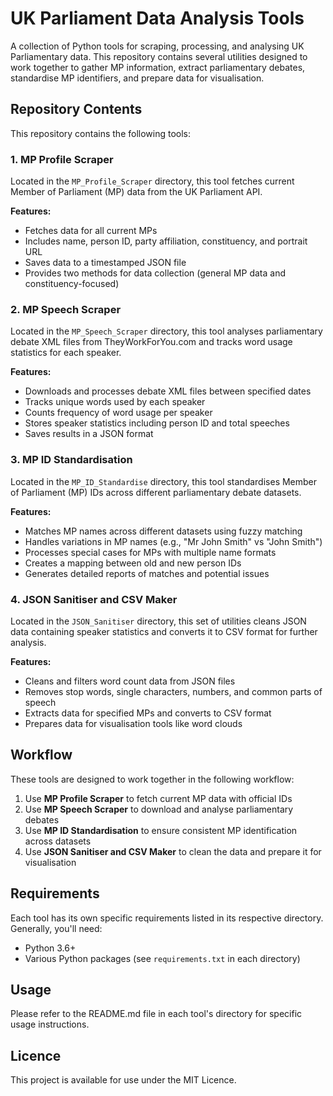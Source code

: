 # UK Parliament Data Analysis Tools

A collection of Python tools for scraping, processing, and analysing UK Parliamentary data. This repository contains several utilities designed to work together to gather MP information, extract parliamentary debates, standardise MP identifiers, and prepare data for visualisation.

## Repository Contents

This repository contains the following tools:

### 1. MP Profile Scraper

Located in the `MP_Profile_Scraper` directory, this tool fetches current Member of Parliament (MP) data from the UK Parliament API.

**Features:**
- Fetches data for all current MPs
- Includes name, person ID, party affiliation, constituency, and portrait URL
- Saves data to a timestamped JSON file
- Provides two methods for data collection (general MP data and constituency-focused)

### 2. MP Speech Scraper

Located in the `MP_Speech_Scraper` directory, this tool analyses parliamentary debate XML files from TheyWorkForYou.com and tracks word usage statistics for each speaker.

**Features:**
- Downloads and processes debate XML files between specified dates
- Tracks unique words used by each speaker
- Counts frequency of word usage per speaker
- Stores speaker statistics including person ID and total speeches
- Saves results in a JSON format

### 3. MP ID Standardisation

Located in the `MP_ID_Standardise` directory, this tool standardises Member of Parliament (MP) IDs across different parliamentary debate datasets.

**Features:**
- Matches MP names across different datasets using fuzzy matching
- Handles variations in MP names (e.g., "Mr John Smith" vs "John Smith")
- Processes special cases for MPs with multiple name formats
- Creates a mapping between old and new person IDs
- Generates detailed reports of matches and potential issues

### 4. JSON Sanitiser and CSV Maker

Located in the `JSON_Sanitiser` directory, this set of utilities cleans JSON data containing speaker statistics and converts it to CSV format for further analysis.

**Features:**
- Cleans and filters word count data from JSON files
- Removes stop words, single characters, numbers, and common parts of speech
- Extracts data for specified MPs and converts to CSV format
- Prepares data for visualisation tools like word clouds

## Workflow

These tools are designed to work together in the following workflow:

1. Use **MP Profile Scraper** to fetch current MP data with official IDs
2. Use **MP Speech Scraper** to download and analyse parliamentary debates
3. Use **MP ID Standardisation** to ensure consistent MP identification across datasets
4. Use **JSON Sanitiser and CSV Maker** to clean the data and prepare it for visualisation

## Requirements

Each tool has its own specific requirements listed in its respective directory. Generally, you'll need:

- Python 3.6+
- Various Python packages (see `requirements.txt` in each directory)

## Usage

Please refer to the README.md file in each tool's directory for specific usage instructions.

## Licence

This project is available for use under the MIT Licence.
